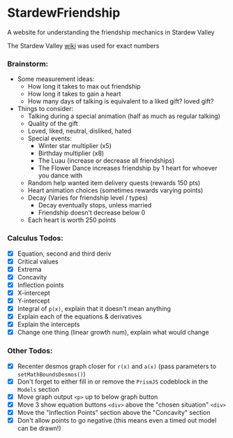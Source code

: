 # StardewFriendship
A website for understanding the friendship mechanics in Stardew Valley

The Stardew Valley [wiki](https://stardewvalleywiki.com/Friendship) was used for exact numbers

### Brainstorm:
- Some measurement ideas:
   - How long it takes to max out friendship
   - How long it takes to gain a heart
   - How many days of talking is equivalent to a liked gift? loved gift?
- Things to consider:
   - Talking during a special animation (half as much as regular talking)
   - Quality of the gift
   - Loved, liked, neutral, disliked, hated
   - Special events:
      - Winter star multiplier (x5)
      - Birthday multiplier (x8)
      - The Luau (increase or decrease all friendships)
      - The Flower Dance increases friendship by 1 heart for whoever you dance with
   - Random help wanted item delivery quests (rewards 150 pts)
   - Heart animation choices (sometimes rewards varying points)
   - Decay (Varies for friendship level / types)
      - Decay eventually stops, unless married
      - Friendship doesn't decrease below 0
   - Each heart is worth 250 points

### Calculus Todos: 
- [x] Equation, second and third deriv
- [x] Critical values
- [x] Extrema
- [x] Concavity
- [x] Inflection points
- [x] X-intercept
- [x] Y-intercept
- [x] Integral of `p(x)`, explain that it doesn't mean anything
- [x] Explain each of the equations & derivatives
- [x] Explain the intercepts
- [x] Change one thing (linear growth num), explain what would change

### Other Todos:
- [x] Recenter desmos graph closer for `r(x)` and `a(x)` (pass parameters to `setMathBoundsDesmos()`)
- [x] Don't forget to either fill in or remove the `PrismJS` codeblock in the `Models` section
- [x] Move graph output `<p>` up to below graph button
- [x] Move 3 show equation buttons `<div>` above the "chosen situation" `<div>`
- [x] Move the "Inflection Points" section above the "Concavity" section
- [x] Don't allow points to go negative (this means even a timed out model can be drawn!)